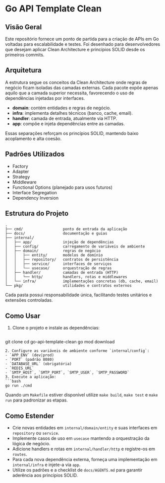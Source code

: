 # Go API Template Clean

## Visão Geral
Este repositório fornece um ponto de partida para a criação de APIs em Go voltadas para escalabilidade e testes. Foi desenhado para desenvolvedores que desejam aplicar Clean Architecture e princípios SOLID desde os primeiros commits.

## Arquitetura
A estrutura segue os conceitos da Clean Architecture onde regras de negócio ficam isoladas das camadas externas. Cada pacote expõe apenas aquilo que a camada superior necessita, favorecendo o uso de dependências injetadas por interfaces.

- **domain**: contém entidades e regras de negócio.
- **infra**: implementa detalhes técnicos (banco, cache, email).
- **handler**: camada de entrada, atualmente via HTTP.
- **app**: compõe e injeta dependências entre as camadas.

Essas separações reforçam os princípios SOLID, mantendo baixo acoplamento e alta coesão.

## Padrões Utilizados
- Factory
- Adapter
- Strategy
- Middleware
- Functional Options (planejado para usos futuros)
- Interface Segregation
- Dependency Inversion

## Estrutura do Projeto
```text
.
├── cmd/                  ponto de entrada da aplicação
├── docs/                 documentação e guias
├── internal/
│   ├── app/              injeção de dependências
│   ├── config/           carregamento de variáveis de ambiente
│   ├── domain/           regras de negócio
│   │   ├── entity/       modelos de domínio
│   │   ├── repository/   contratos de persistência
│   │   ├── service/      interfaces de serviços
│   │   └── usecase/      orquestração de regras
│   ├── handler/          camadas de entrada (HTTP)
│   │   └── http/         handlers, rotas e middlewares
│   └── infra/            implementações concretas (db, cache, email)
└── pkg/                  utilidades e contratos externos
```
Cada pasta possui responsabilidade única, facilitando testes unitários e extensões controladas.

## Como Usar
1. Clone o projeto e instale as dependências:
   ```bash
git clone <repo-url>
cd go-api-template-clean
go mod download
   ```
2. Configure as variáveis de ambiente conforme `internal/config`:
   - `APP_ENV` (dev|prod)
   - `PORT` (padrão 8080)
   - `DATABASE_URL` (obrigatória)
   - `REDIS_URL`
   - `SMTP_HOST`, `SMTP_PORT`, `SMTP_USER`, `SMTP_PASSWORD`
3. Execute a aplicação:
   ```bash
go run ./cmd
   ```
   Quando um `Makefile` estiver disponível utilize `make build`, `make test` e `make run` para padronizar as etapas.

## Como Estender
- Crie novas entidades em `internal/domain/entity` e suas interfaces em `repository` ou `service`.
- Implemente casos de uso em `usecase` mantendo a orquestração da lógica de negócio.
- Adicione handlers e rotas em `internal/handler/http` e registre-os em `routes`.
- Para cada nova dependência externa, forneça uma implementação em `internal/infra` e injete-a via `app`.
- Utilize os padrões e a checklist de `docs/AGENTS.md` para garantir aderência aos princípios SOLID.
